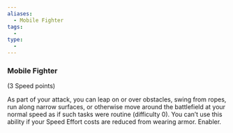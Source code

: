 ```yaml
---
aliases:
  - Mobile Fighter
tags:
  - 
type:
  - 
---
```

### Mobile Fighter

(3 Speed points)

As part of your attack, you can leap on or over obstacles, swing from ropes, run along narrow surfaces, or otherwise move around the battlefield at your normal speed as if such tasks were routine (difficulty 0). You can’t use this ability if your Speed Effort costs are reduced from wearing armor. Enabler.